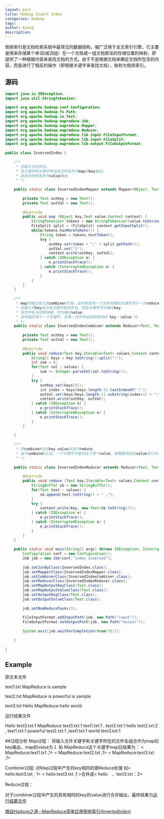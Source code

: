 ```yaml
---
layout: post
title: Hadoop Invert Index
categories: Hadoop
tags: 
author: Kuang
description: 
---
```



倒排索引是文档检索系统中最常见的数据结构，被广泛用于全文索引引擎。它主要是用来存储某个单词(或词组）在一个文档或一组文档那该的存储位置的映射，即提供了一种根据内容来查找文档的方式。由于不是根据文档来确定文档所包含的内容，而是进行了相反的操作（即根据关键字来查找文档），故称为倒排索引。








## 源码


```java
import java.io.IOException;  
import java.util.StringTokenizer;  
  
import org.apache.hadoop.conf.Configuration;  
import org.apache.hadoop.fs.Path;  
import org.apache.hadoop.io.Text;  
import org.apache.hadoop.mapreduce.Job;  
import org.apache.hadoop.mapreduce.Mapper;  
import org.apache.hadoop.mapreduce.Reducer;  
import org.apache.hadoop.mapreduce.lib.input.FileInputFormat;  
import org.apache.hadoop.mapreduce.lib.input.FileSplit;  
import org.apache.hadoop.mapreduce.lib.output.FileOutputFormat;  
  
public class InversedIndex {  
      
    /** 
     * 将输入文件拆分， 
     * 将关键字和关键字所在的文件名作为map的key输出， 
     * 该组合的频率作为value输出 
     * */  
      
    public static class InversedIndexMapper extends Mapper<Object, Text, Text, Text> {  
          
        private Text outKey = new Text();  
        private Text outVal = new Text();  
          
        @Override  
        public void map (Object key,Text value,Context context) {  
            StringTokenizer tokens = new StringTokenizer(value.toString());  
            FileSplit split = (FileSplit) context.getInputSplit();  
            while(tokens.hasMoreTokens()) {  
                String token = tokens.nextToken();  
                try {  
                    outKey.set(token + ":" + split.getPath());  
                    outVal.set("1");  
                    context.write(outKey, outVal);  
                } catch (IOException e) {  
                    e.printStackTrace();  
                } catch (InterruptedException e) {  
                    e.printStackTrace();  
                }  
            }  
        }  
    }  
      
    /** 
     * map的输出进入到combiner阶段，此时来自同一个文件的相同关键字进行一次reduce处理， 
     * 将输入的key拆分成关键字和文件名，然后关键字作为输出key， 
     * 将文件名与词频拼接，作为输出value， 
     * 这样就形成了一个关键字，在某一文件中出现的频率的 key--value 对 
     * */  
    public static class InversedIndexCombiner extends Reducer<Text, Text, Text, Text> {  
          
        private Text outKey = new Text();  
        private Text outVal = new Text();  
          
        @Override  
        public void reduce(Text key,Iterable<Text> values,Context context) {  
            String[] keys = key.toString().split(":");  
            int sum = 0;  
            for(Text val : values) {  
                sum += Integer.parseInt(val.toString());  
            }  
            try {  
                outKey.set(keys[0]);  
                int index = keys[keys.length-1].lastIndexOf('/');  
                outVal.set(keys[keys.length-1].substring(index+1) + ":" + sum);  
                context.write(outKey, outVal);  
            } catch (IOException e) {  
                e.printStackTrace();  
            } catch (InterruptedException e) {  
                e.printStackTrace();  
            }  
        }  
          
    }  
      
    /** 
     * 将combiner后的key value对进行reduce， 
     * 由于combiner之后，一个关键字可能对应了多个value，故需要将这些value进行合并输出 
     * */  
      
    public static class InversedIndexReducer extends Reducer<Text, Text, Text, Text> {  
          
        @Override  
        public void reduce (Text key,Iterable<Text> values,Context context) {  
            StringBuffer sb = new StringBuffer();  
            for(Text text : values) {  
                sb.append(text.toString() + " ,");  
            }  
            try {  
                context.write(key, new Text(sb.toString()));  
            } catch (IOException e) {  
                e.printStackTrace();  
            } catch (InterruptedException e) {  
                e.printStackTrace();  
            }  
        }  
    }  
      
    public static void main(String[] args) throws IOException, InterruptedException, ClassNotFoundException {  
        Configuration conf = new Configuration();  
        Job job = new Job(conf,"index inversed");  
          
        job.setJarByClass(InversedIndex.class);  
        job.setMapperClass(InversedIndexMapper.class);  
        job.setCombinerClass(InversedIndexCombiner.class);  
        job.setReducerClass(InversedIndexReducer.class);  
        job.setMapOutputKeyClass(Text.class);  
        job.setMapOutputValueClass(Text.class);  
        job.setOutputKeyClass(Text.class);  
        job.setOutputValueClass(Text.class);  
  
        job.setNumReduceTasks(3);  
          
        FileInputFormat.addInputPath(job, new Path("input"));  
        FileOutputFormat.setOutputPath(job, new Path("output"));  
          
        System.exit(job.waitForCompletion(true)?0:1);  
          
    }  
  
} 
```

## Example

原文本文件

text1.txt
MapReduce is sample

text2.txt
MapReduce is powerful is sample

text3.txt
Hello MapReduce hello world

<span id = "anchor1" >
运行结果文件

Hello text3.txt:1
MapReduce text3.txt:1 text1.txt:1 , text2.txt:1
hello text2.txt:2 , text1.txt:1
powerful text2.txt:1 ,text1.txt:1
world text3.txt:1

</span>
##过程分析
Map过程：
将输入文件关键字和关键字所在的文件名组合作为map的key输出，map的value为１
如 MapReduce这个关键字map后结果为：
< MapReduce:text1.tx1 ,1>
< MapReduce:text2.txt ,1>
< MapReduce:text3.txt ,1>

Combiner过程:
对Map过程中产生的key相同的做Reduce处理
如< hello:text3.txt , 1> < hello:text3.txt ,1 >合并成< hello　，text3.txt：2>

Reduce过程：

对于combiner过程中产生的具有相同的key的value进行合并输出，最终结果为[运行结果文件](#anchor1)

[摘自Hadoop之道--MapReduce简单应用倒排索引(InvertedIndex) ][1]


  [1]: http://blog.csdn.net/geekcome/article/details/9024419
